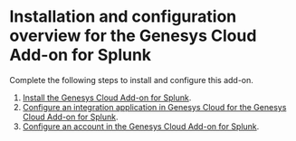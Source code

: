 # Installation and configuration overview for the Genesys Cloud Add-on for Splunk

Complete the following steps to install and configure this add-on.

1. [Install the Genesys Cloud Add-on for Splunk](../Install/index.md).
2. [Configure an integration application in Genesys Cloud for the Genesys Cloud Add-on for Splunk](../ConfigureGenesysCloud/index.md).
3. [Configure an account in the Genesys Cloud Add-on for Splunk](../ConfigureAccount/index.md).
